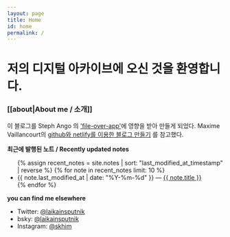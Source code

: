 ```yaml
---
layout: page
title: Home
id: home
permalink: /
---
```


# 저의 디지털 아카이브에 오신 것을 환영합니다.

###  [[about|About me / 소개]]

이 블로그를 Steph Ango 의 ['file-over-app'](https://stephango.com/file-over-app)에 영향을 받아 만들게 되었다.
Maxime Vaillancourt의 [github와 netlify를 이용한 블로그 만들기](https://maximevaillancourt.com/blog/setting-up-your-own-digital-garden-with-jekyll) 를 참고했다.

<strong> 최근에 발행된 노트 / Recently updated notes </strong>

<ul>
  {% assign recent_notes = site.notes | sort: "last_modified_at_timestamp" | reverse %}
  {% for note in recent_notes limit: 10 %}
    <li>
      {{ note.last_modified_at | date: "%Y-%m-%d" }} — <a class="internal-link" href="{{ site.baseurl }}{{ note.url }}">{{ note.title }}</a>
    </li>
  {% endfor %}
</ul>


<strong> you can find me elsewhere </strong>
- Twitter: [@laikainsputnik](https://x.com/LaikaInSputnik)
- bsky: [@laikainsputnik](https://bsky.app/profile/laikainsputnik.bsky.social)
- Instagram: [@skhim](https://www.instagram.com/skhim/)

<style>
  .wrapper {
    max-width: 46em;
  }
</style>
